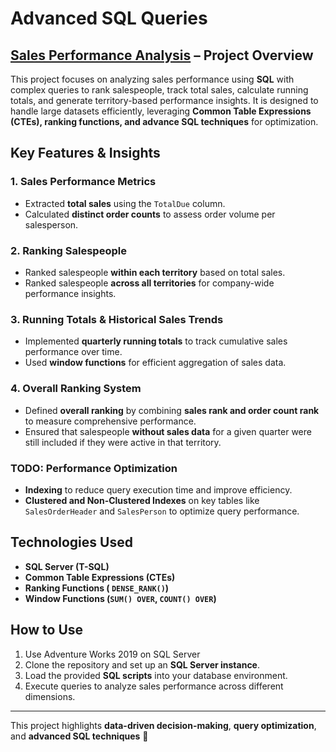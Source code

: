 # Advanced SQL Queries

## [Sales Performance Analysis](https://github.com/arshrandhawa/SalesPerformanceAnalysis/blob/main/SalesPerformanceViewByArsh.sql) – Project Overview 
This project focuses on analyzing sales performance using **SQL** with complex queries to rank salespeople, track total sales, calculate running totals, and generate territory-based performance insights. It is designed to handle large datasets efficiently, leveraging **Common Table Expressions (CTEs), ranking functions, and advance SQL techniques** for optimization.

## Key Features & Insights

### 1. Sales Performance Metrics
- Extracted **total sales** using the `TotalDue` column.
- Calculated **distinct order counts** to assess order volume per salesperson.

### 2. Ranking Salespeople
- Ranked salespeople **within each territory** based on total sales.
- Ranked salespeople **across all territories** for company-wide performance insights.

### 3. Running Totals & Historical Sales Trends
- Implemented **quarterly running totals** to track cumulative sales performance over time.
- Used **window functions** for efficient aggregation of sales data.

### 4. Overall Ranking System
- Defined **overall ranking** by combining **sales rank and order count rank** to measure comprehensive performance.
- Ensured that salespeople **without sales data** for a given quarter were still included if they were active in that territory.

### TODO: Performance Optimization
- **Indexing** to reduce query execution time and improve efficiency.
- **Clustered and Non-Clustered Indexes** on key tables like `SalesOrderHeader` and `SalesPerson` to optimize query performance.

## Technologies Used
- **SQL Server (T-SQL)**
- **Common Table Expressions (CTEs)**
- **Ranking Functions ( `DENSE_RANK()`)**
- **Window Functions (`SUM() OVER`, `COUNT() OVER`)**

## How to Use
1. Use Adventure Works 2019 on SQL Server
2. Clone the repository and set up an **SQL Server instance**.
3. Load the provided **SQL scripts** into your database environment.
4. Execute queries to analyze sales performance across different dimensions.

---
This project highlights **data-driven decision-making**, **query optimization**, and **advanced SQL techniques** 🚀
